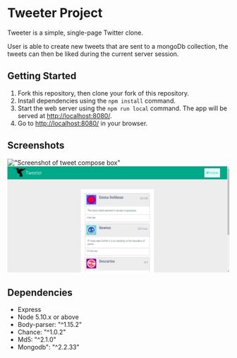 # Tweeter Project

Tweeter is a simple, single-page Twitter clone.

User is able to create new tweets that are sent to a mongoDb collection, the tweets can then be liked during the current server session.

## Getting Started

1. Fork this repository, then clone your fork of this repository.
2. Install dependencies using the `npm install` command.
3. Start the web server using the `npm run local` command. The app will be served at <http://localhost:8080/>.
4. Go to <http://localhost:8080/> in your browser.

## Screenshots

!["Screenshot of tweet compose box"](https://github.com/lighthouse-labs/tweeter/blob/master/docs/tweet-box.png)
!["Screenshot of tweets"](https://github.com/lighthouse-labs/tweeter/blob/master/docs/tweets.png)


## Dependencies

- Express
- Node 5.10.x or above
- Body-parser: "^1.15.2"
- Chance: "^1.0.2"
- Md5: "^2.1.0"
- Mongodb": "^2.2.33"
